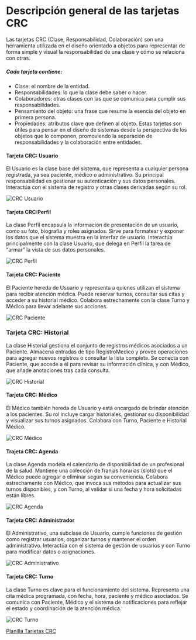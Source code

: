 # Descripción general de las tarjetas CRC
Las tarjetas CRC (Clase, Responsabilidad, Colaboración) son una herramienta utilizada en el diseño orientado a objetos para representar de forma simple y visual la responsabilidad de una clase y cómo se relaciona con otras.
##### Cada tarjeta contiene:
 - Clase: el nombre de la entidad.
 - Responsabilidades: lo que la clase debe saber o hacer.
 - Colaboradores: otras clases con las que se comunica para cumplir sus responsabilidades.
 - Pensamiento del objeto: una frase que resume la esencia del objeto en primera persona.
 - Propiedades: atributos clave que definen al objeto.
Estas tarjetas son útiles para pensar en el diseño de sistemas desde la perspectiva de los objetos que lo componen, promoviendo la separación de responsabilidades y la colaboración entre entidades.

#### Tarjeta CRC: Usuario
El Usuario es la clase base del sistema, que representa a cualquier persona registrada, ya sea paciente, médico o administrativo. Su principal responsabilidad es gestionar su autenticación y sus datos personales. Interactúa con el sistema de registro y otras clases derivadas según su rol.


![CRC Usuario](https://drive.google.com/uc?export=view&id=1ZsgvDOmbY_v7DM733NGxl12iTNssZayL)


#### Tarjeta CRC:Perfil
La clase Perfil encapsula la información de presentación de un usuario, como su foto, biografía y roles asignados. Sirve para formatear y exponer los datos que el sistema muestra en la interfaz de usuario. Interactúa principalmente con la clase Usuario, que delega en Perfil la tarea de “armar” la vista de sus datos personales.

![CRC Perfil](https://drive.google.com/uc?export=view&id=1PZ2fAC1jGntbctAT9MnZWKYA4bqSRRaC)

#### Tarjeta CRC: Paciente
El Paciente hereda de Usuario y representa a quienes utilizan el sistema para recibir atención médica. Puede reservar turnos, consultar sus citas y acceder a su historial médico. Colabora estrechamente con la clase Turno y Médico para llevar adelante sus acciones.

![CRC Paciente](https://drive.google.com/uc?export=view&id=1eZxfUR3Q2GjMmbpq6lAylCyE9skemw3A)


### Tarjeta CRC: Historial
La clase Historial gestiona el conjunto de registros médicos asociados a un Paciente. Almacena entradas de tipo RegistroMedico y provee operaciones para agregar nuevos registros o consultar la lista completa. Se conecta con Paciente, que accede a él para revisar su información clínica, y con Médico, que añade anotaciones tras cada consulta.

![CRC Historial](https://drive.google.com/uc?export=view&id=1uuFGQaROtbfSCgV81ni18W4w20FLapEB)

#### Tarjeta CRC: Médico
El Médico también hereda de Usuario y está encargado de brindar atención a los pacientes. Su rol incluye cargar historiales, gestionar su disponibilidad y visualizar sus turnos asignados. Colabora con Turno, Paciente e Historial Médico.


![CRC Médico](https://drive.google.com/uc?export=view&id=1Uj6NehMJN9AwsTHKR9LvmTODRvDE5zoV)

#### Trajeta CRC: Agenda
La clase Agenda modela el calendario de disponibilidad de un profesional de la salud. Mantiene una colección de franjas horarias (slots) que el Médico puede agregar o eliminar según su conveniencia. Colabora estrechamente con Médico, que invoca sus métodos para actualizar sus turnos disponibles, y con Turno, al validar si una fecha y hora solicitadas están libres.

![CRC Agenda](https://drive.google.com/uc?export=view&id=1bc7kXLKoOYXh9YVvE2Ux-UM3NBkuOFEU)

#### Tarjeta CRC: Administrador
El Administrativo, una subclase de Usuario, cumple funciones de gestión como registrar usuarios, organizar turnos y mantener el orden administrativo. Interactúa con el sistema de gestión de usuarios y con Turno para modificar datos o asignaciones.


![CRC Administrativo](https://drive.google.com/uc?export=view&id=1-OO0SJB4f2a4TUHLaor9hb5XYcAV-rrB)


#### Tarjeta CRC: Turno
La clase Turno es clave para el funcionamiento del sistema. Representa una cita médica programada, con fecha, hora, paciente y médico asociados. Se comunica con Paciente, Médico y el sistema de notificaciones para reflejar el estado y coordinación de la atención médica.


![CRC Turno](https://drive.google.com/uc?export=view&id=15kwkwpnz9MfzozPBJCpU_P-El19_qt6e)



[Planilla Tarjetas CRC](https://docs.google.com/spreadsheets/d/1aLxJNcpcsDVDc4BZh3GDFItkQbP6LOxz/edit?usp=sharing&ouid=113574952751855851904&rtpof=true&sd=true)
